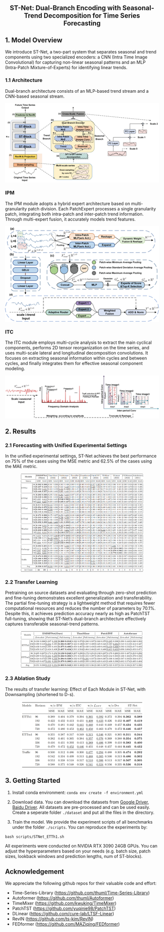 <div align="center">
  <h2><b> ST-Net: Dual-Branch Encoding with Seasonal-Trend Decomposition for Time Series Forecasting </b></h2>
</div>
<div align="center">
</div>

## 1. Model Overview

We introduce ST-Net, a two-part system that separates seasonal and trend components using two specialized encoders: a CNN (Intra Time Image Convolutional) for capturing non-linear seasonal patterns and an MLP (Intra-Patch Mixture-of-Experts) for identifying linear trends.

### 1.1 Architecture

Dual-branch architecture consists of an MLP-based trend stream and a CNN-based seasonal stream.

<p align="center">
<img src="./figures/STNet.png" alt="" align=center />
</p>

### IPM 
The IPM module adopts a hybrid expert architecture based on multi-granularity patch division. Each PatchExpert processes a single granularity patch, integrating both intra-patch and inter-patch trend information. Through multi-expert fusion, it accurately models trend features.
<p align="center">
<img src="./figures/IPM.png" alt="" align=center />
</p>

### ITC 
The ITC module employs multi-cycle analysis to extract the main cyclical components, performs 2D tensor reorganization on the time series, and uses multi-scale lateral and longitudinal decomposition convolutions. It focuses on extracting seasonal information within cycles and between cycles, and finally integrates them for effective seasonal component modeling.
<p align="center">
<img src="./figures/ITC.png" alt="" align=center />
</p>

## 2. Results

### 2.1 Forecasting with Unified Experimental Settings

In the unified experimental settings, ST-Net achieves the best performance on 75% of the cases using the MSE metric and 62.5% of the cases using the MAE metric.

<p align="center">
<img src="./figures/Result.png" alt="" style="width: 80%;" align=center />
</p>

### 2.2 Transfer Learning
Pretraining on source datasets and evaluating through zero-shot prediction and fine-tuning demonstrates excellent generalization and transferability. The partial fine-tuning strategy is a lightweight method
that requires fewer computational resources and reduces the number of parameters by 70.1%. Despite this, it achieves prediction accuracy nearly as high as PatchTST full-tuning, showing that ST-Net’s dual-branch architecture effectively captures transferable seasonal-trend patterns.

<p align="center">
<img src="./figures/Transfer Result.png" alt="" style="width: 80%;" align=center />
</p>

### 2.3 Ablation Study
The results of transfer learning: Effect of Each Module in ST-Net, with Downsampling (shortened to D-s).

<p align="center">
<img src="./figures/Ablation Study.png" alt="" style="width: 80%;" align=center />
</p>

## 3. Getting Started

1. Install conda environment: ```conda env create -f environment.yml```

2. Download data. You can download the datasets from [Google Driver](https://drive.google.com/u/0/uc?id=1NF7VEefXCmXuWNbnNe858WvQAkJ_7wuP&export=download), [Baidu Driver](https://pan.baidu.com/s/1JAHUxFh9BtYS7m1_3jmU6g?pwd=xcmw). All datasets are pre-processed and can be used easily. Create a seperate folder ```./dataset``` and put all the files in the directory.

3. Train the model. We provide the experiment scripts of all benchmarks under the folder `./scripts`.  You can reproduce the experiments by:

```
bash scripts/STNet_ETTh1.sh
```

All experiments were conducted on NVIDIA RTX 3090 24GB GPUs. You can adjust the hyperparameters based on your needs (e.g. batch size, patch sizes, lookback windows and prediction lengths, num of ST-blocks).
## Acknowledgement

We appreciate the following github repos for their valuable code and effort:
- Time-Series-Library (https://github.com/thuml/Time-Series-Library)
- Autoformer (https://github.com/thuml/Autoformer)
- TimeMixer (https://github.com/kwuking/TimeMixer)
- PatchTST (https://github.com/yuqinie98/PatchTST)
- DLinear (https://github.com/cure-lab/LTSF-Linear)
- RevIN (https://github.com/ts-kim/RevIN)
- FEDformer (https://github.com/MAZiqing/FEDformer)



